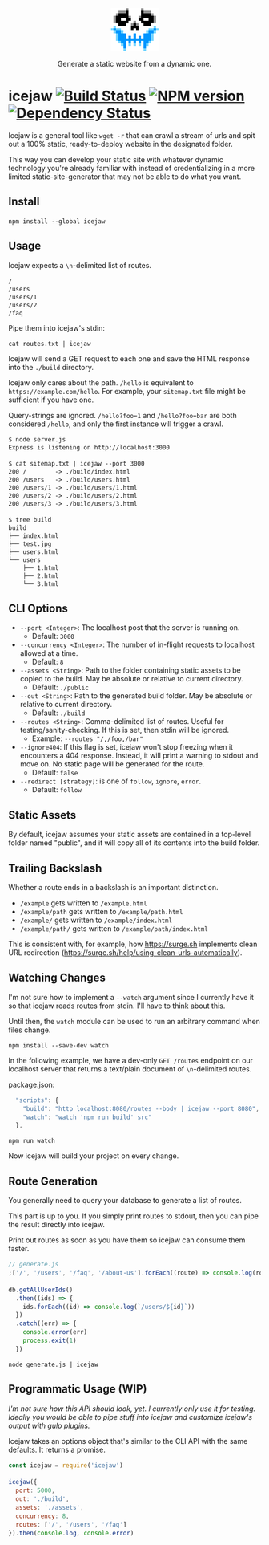 <div align="center">
  <img src="/skull.png" alt="skull">
</div>

<p align="center">
  Generate a static website from a dynamic one.
</p>

# icejaw [![Build Status](https://travis-ci.org/danneu/icejaw.svg?branch=master)](https://travis-ci.org/danneu/icejaw) [![NPM version](https://badge.fury.io/js/icejaw.svg)](http://badge.fury.io/js/icejaw) [![Dependency Status](https://david-dm.org/danneu/icejaw.svg)](https://david-dm.org/danneu/icejaw)

Icejaw is a general tool like `wget -r` that can crawl a stream of urls
and spit out a 100% static, ready-to-deploy website in the designated folder.

This way you can develop your static site with whatever dynamic technology
you're already familiar with instead of credentializing in a more limited
static-site-generator that may not be able to do what you want.

## Install

    npm install --global icejaw

## Usage

Icejaw expects a `\n`-delimited list of routes.

    /
    /users
    /users/1
    /users/2
    /faq

Pipe them into icejaw's stdin:

    cat routes.txt | icejaw


Icejaw will send a GET request to each one and save the HTML
response into the `./build` directory.

Icejaw only cares about the path. `/hello` is equivalent to
`https://example.com/hello`. For example, your `sitemap.txt`
file might be sufficient if you have one.

Query-strings are ignored. `/hello?foo=1` and `/hello?foo=bar`
are both considered `/hello`, and only the first instance will
trigger a crawl.

    $ node server.js
    Express is listening on http://localhost:3000

    $ cat sitemap.txt | icejaw --port 3000
    200 /        -> ./build/index.html
    200 /users   -> ./build/users.html
    200 /users/1 -> ./build/users/1.html
    200 /users/2 -> ./build/users/2.html
    200 /users/3 -> ./build/users/3.html

    $ tree build
    build
    ├── index.html
    ├── test.jpg
    ├── users.html
    └── users
        ├── 1.html
        ├── 2.html
        └── 3.html

## CLI Options

- `--port <Integer>`: The localhost post that the server is running on.
  - Default: `3000`
- `--concurrency <Integer>`: The number of in-flight requests to localhost
  allowed at a time.
  - Default: `8`
- `--assets <String>`: Path to the folder containing static assets to
  be copied to the build. May be absolute or relative to current directory.
  - Default: `./public`
- `--out <String>`: Path to the generated build folder.
  May be absolute or relative to current directory.
  - Default: `./build`
- `--routes <String>`: Comma-delimited list of routes.
  Useful for testing/sanity-checking.
  If this is set, then stdin will be ignored.
  - Example: `--routes "/,/foo,/bar"`
- `--ignore404`: If this flag is set, icejaw won't stop freezing when
  it encounters a 404 response. Instead, it will print a warning to
  stdout and move on. No static page will be generated for the route.
  - Default: `false`
- `--redirect [strategy]`: is one of `follow`, `ignore`, `error`.
  - Default: `follow`

## Static Assets

By default, icejaw assumes your static assets are contained in a top-level
folder named "public", and it will copy all of its contents into the build folder.

## Trailing Backslash

Whether a route ends in a backslash is an important distinction.

- `/example` gets written to `/example.html`
- `/example/path` gets written to `/example/path.html`
- `/example/` gets written to `/example/index.html`
- `/example/path/` gets written to `/example/path/index.html`

This is consistent with, for example, how <https://surge.sh> implements
clean URL redirection (https://surge.sh/help/using-clean-urls-automatically).

## Watching Changes

I'm not sure how to implement a `--watch` argument since I currently
have it so that icejaw reads routes from stdin. I'll have to think about
this.

Until then, the `watch` module can be used to run an arbitrary command
when files change.

    npm install --save-dev watch

In the following example, we have a dev-only `GET /routes` endpoint on
our localhost server that returns a text/plain document of
`\n`-delimited routes.

package.json:

``` javascript
  "scripts": {
    "build": "http localhost:8080/routes --body | icejaw --port 8080",
    "watch": "watch 'npm run build' src"
  },
```

    npm run watch

Now icejaw will build your project on every change.

## Route Generation

You generally need to query your database to generate a list of routes.

This part is up to you. If you simply print routes to stdout, then you can
pipe the result directly into icejaw.

Print out routes as soon as you have them so icejaw can consume them
faster.

``` javascript
// generate.js
;['/', '/users', '/faq', '/about-us'].forEach((route) => console.log(route))

db.getAllUserIds()
  .then((ids) => {
    ids.forEach((id) => console.log(`/users/${id}`))
  })
  .catch((err) => {
    console.error(err)
    process.exit(1)
  })
```

    node generate.js | icejaw

## Programmatic Usage (WIP)

*I'm not sure how this API should look, yet. I currently only use it for
testing. Ideally you would be able to pipe stuff into icejaw and customize
icejaw's output with gulp plugins.*

Icejaw takes an options object that's similar to the CLI API
with the same defaults. It returns a promise.

``` javascript
const icejaw = require('icejaw')

icejaw({
  port: 5000,
  out: './build',
  assets: './assets',
  concurrency: 8,
  routes: ['/', '/users', '/faq']
}).then(console.log, console.error)
```
